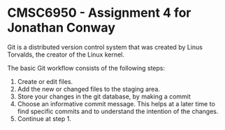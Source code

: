# CMSC6950 - Assignment 4 for Jonathan Conway

Git is a distributed version control system that was created by Linus Torvalds, the creator of the Linux kernel.

The basic Git workflow consists of the following steps:

1. Create or edit files.
2. Add the new or changed files to the staging area.
3. Store your changes in the git database, by making a commit
4. Choose an informative commit message. This helps at a later time to find specific commits and to understand the intention of the changes.
5. Continue at step 1.

